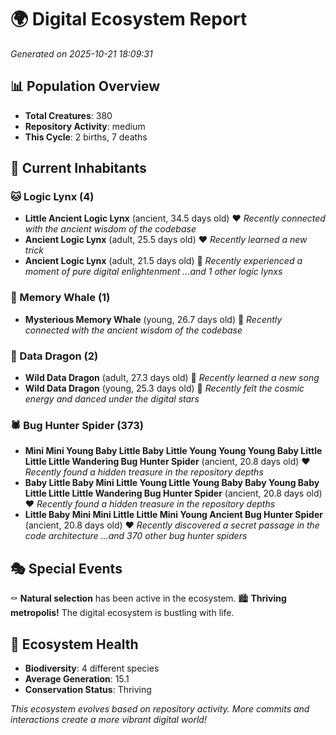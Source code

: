 # 🌍 Digital Ecosystem Report
*Generated on 2025-10-21 18:09:31*

## 📊 Population Overview
- **Total Creatures**: 380
- **Repository Activity**: medium
- **This Cycle**: 2 births, 7 deaths

## 👥 Current Inhabitants

### 🐱 Logic Lynx (4)
- **Little Ancient Logic Lynx** (ancient, 34.5 days old) ❤️
  *Recently connected with the ancient wisdom of the codebase*
- **Ancient Logic Lynx** (adult, 25.5 days old) ❤️
  *Recently learned a new trick*
- **Ancient Logic Lynx** (adult, 21.5 days old) 💛
  *Recently experienced a moment of pure digital enlightenment*
  *...and 1 other logic lynxs*

### 🐋 Memory Whale (1)
- **Mysterious Memory Whale** (young, 26.7 days old) 💚
  *Recently connected with the ancient wisdom of the codebase*

### 🐉 Data Dragon (2)
- **Wild Data Dragon** (adult, 27.3 days old) 💚
  *Recently learned a new song*
- **Wild Data Dragon** (young, 25.3 days old) 💛
  *Recently felt the cosmic energy and danced under the digital stars*

### 🕷️ Bug Hunter Spider (373)
- **Mini Mini Young Baby Little Baby Little Young Young Young Baby Little Little Little Wandering Bug Hunter Spider** (ancient, 20.8 days old) ❤️
  *Recently found a hidden treasure in the repository depths*
- **Baby Little Baby Mini Little Young Little Young Baby Baby Young Baby Little Little Little Wandering Bug Hunter Spider** (ancient, 20.8 days old) ❤️
  *Recently found a hidden treasure in the repository depths*
- **Little Baby Mini Mini Little Little Mini Young Ancient Bug Hunter Spider** (ancient, 20.8 days old) ❤️
  *Recently discovered a secret passage in the code architecture*
  *...and 370 other bug hunter spiders*

## 🎭 Special Events

⚰️ **Natural selection** has been active in the ecosystem.
🏙️ **Thriving metropolis!** The digital ecosystem is bustling with life.

## 🔬 Ecosystem Health
- **Biodiversity**: 4 different species
- **Average Generation**: 15.1
- **Conservation Status**: Thriving

*This ecosystem evolves based on repository activity. More commits and interactions create a more vibrant digital world!*